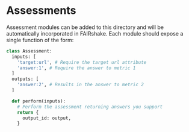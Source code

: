 # Assessments

Assessment modules can be added to this directory and will be automatically incorporated in FAIRshake. Each module should expose a single function of the form:

```python
class Assessment:
  inputs: [
    'target:url', # Require the target url attribute
    'answer:1', # Require the answer to metric 1
  ]
  outputs: [
    'answer:2', # Results in the answer to metric 2
  ]

  def perform(inputs):
    # Perform the assessment returning answers you support
    return {
      output_id: output,
    }
```
